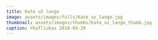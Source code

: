 ```yaml
---
title: Katė už lango
image: assets/images/fulls/Kate_uz_lango.jpg
thumbnail: assets/images/thumbs/Kate_uz_lango_thumb.jpg
caption: ©Vafliukas 2018-09-29
---
```

